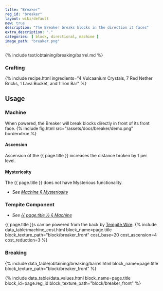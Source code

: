 ```yaml
---
title: "Breaker"
reg_id: "breaker"
layout: wiki/default
new: true
description: "The Breaker breaks blocks in the direction it faces"
extra_description: "."
categories: [ block, directional, machine ]
image_path: "breaker.png"
---
```


<!-- Obtaining -->
<!-- Breaking -->
{% include text/obtaining/breaking/barrel.md %}

### Crafting
{% include recipe.html ingredients="4 Vulcaanium Crystals, 7 Red Nether Bricks, 1 Lava Bucket, and 1 Iron Bar" %}

## Usage
### Machine
When powered, the Breaker will break blocks directly in front of its front face.
{% include fig.html src="/assets/docs/breaker/demo.png" border=true %}
#### Ascension
Ascension of the {{ page.title }} increases the distance broken by 1 per level.
#### Mysteriosity
The {{ page.title }} does not have Mysterious functionality.
- *See [Machine § Mysteriosity](/wiki/Machine#mysteriosity)*

### Tempite Component
- *See [{{ page.title }} § Machine ](#machine)*

{{ page.title }}s can be powered from the back by [Tempite Wire](/wiki/Tempite_Wire).
{% include data_table/machine_cost.html block_name=page.title block_texture_path="block/breaker_front" cost_base=20 cost_ascension=4 cost_reduction=3 %}

### Breaking
{% include data_table/obtaining/breaking/barrel.html block_name=page.title block_texture_path="block/breaker_front" %}

<!-- Data Values -->
<!-- ID -->
{% include data_table/data_values.html block_name=page.title block_id=page.reg_id block_texture_path="block/breaker_front" %}
